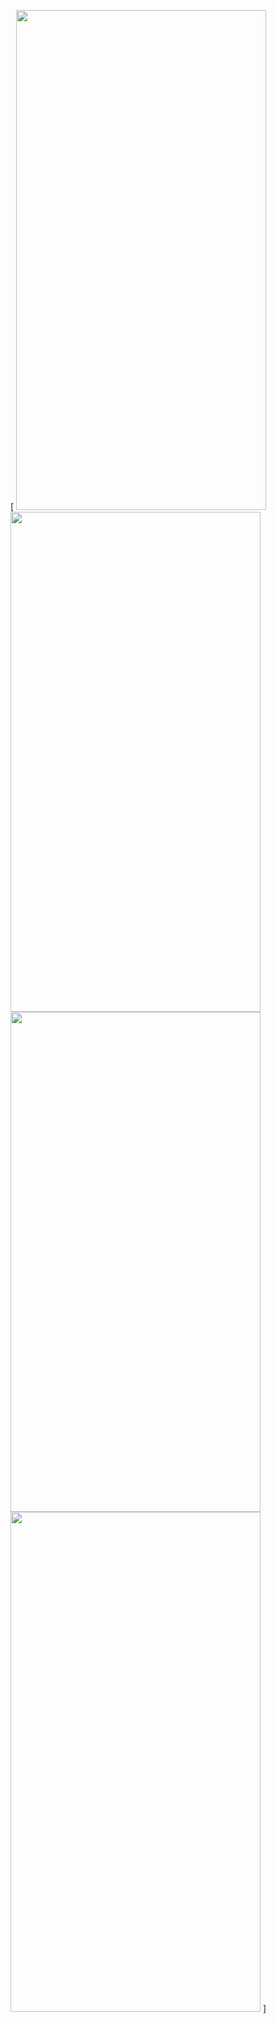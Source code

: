 [
<img src= "https://user-images.githubusercontent.com/16342428/133577618-b4e0769b-190f-4628-8e21-81298a5a294b.png" width="400" height="800">
<img src= "https://user-images.githubusercontent.com/16342428/133577653-a5356f8b-4289-4565-b2a2-372a1498d504.png" width="400" height="800">
<img src= "https://user-images.githubusercontent.com/16342428/133577980-b3c6b03a-c673-42fe-b0a5-5ea58761dcd5.png" width="400" height="800">
<img src= "https://user-images.githubusercontent.com/16342428/133578095-4f4f9a1c-0bdc-416d-b518-9a907b6e34dd.png" width="400" height="800">
]

